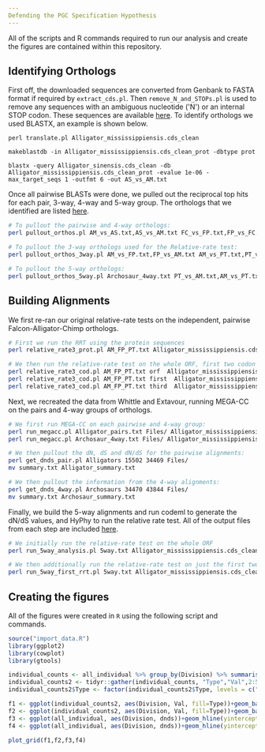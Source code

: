 ```yaml
---
Defending the PGC Specification Hypothesis
---
```


All of the scripts and R commands required to run our analysis and create the figures are contained within this repository. 

## Identifying Orthologs

First off, the downloaded sequences are converted from Genbank to FASTA format if required by `extract_cds.pl`. Then `remove_N_and_STOPs.pl` is used to remove any sequences with an ambiguous nucleotide ('N') or an internal STOP codon. These sequences are available [here](Sequences/). To identify orthologs we used BLASTX, an example is shown below.

```
perl translate.pl Alligator_mississippiensis.cds_clean

makeblastdb -in Alligator_mississippiensis.cds_clean_prot -dbtype prot

blastx -query Alligator_sinensis.cds_clean -db Alligator_mississippiensis.cds_clean_prot -evalue 1e-06 -max_target_seqs 1 -outfmt 6 -out AS_vs_AM.txt
``` 
Once all pairwise BLASTs were done, we pulled out the reciprocal top hits for each pair, 3-way, 4-way and 5-way group. The orthologs that we identified are listed [here](Orthologs/).

```bash
# To pullout the pairwise and 4-way orthologs:
perl pullout_orthos.pl AM_vs_AS.txt,AS_vs_AM.txt FC_vs_FP.txt,FP_vs_FC.txt AM_vs_FP.txt,FP_vs_AM.txt

# To pullout the 3-way orthologs used for the Relative-rate test:
perl pullout_orthos_3way.pl AM_vs_FP.txt,FP_vs_AM.txt AM_vs_PT.txt,PT_vs_AM.txt 0

# To pullout the 5-way orthologs:
perl pullout_orthos_5way.pl Archosaur_4way.txt PT_vs_AM.txt,AM_vs_PT.txt
```

## Building Alignments

We first re-ran our original relative-rate tests on the independent, pairwise Falcon-Alligator-Chimp orthologs. 

```bash
# First we run the RRT using the protein sequences
perl relative_rate3_prot.pl AM_FP_PT.txt Alligator_mississippiensis.cds_clean,Falco_peregrinus.cds_clean,Pan_troglodytes.CHIMP2.1.4.cds.all.fa_clean

# We then run the relative-rate test on the whole ORF, first two codon positions and third codon position
perl relative_rate3_cod.pl AM_FP_PT.txt orf  Alligator_mississippiensis.cds_clean,Falco_peregrinus.cds_clean,Pan_troglodytes.CHIMP2.1.4.cds.all.fa_clean
perl relative_rate3_cod.pl AM_FP_PT.txt first  Alligator_mississippiensis.cds_clean,Falco_peregrinus.cds_clean,Pan_troglodytes.CHIMP2.1.4.cds.all.fa_clean
perl relative_rate3_cod.pl AM_FP_PT.txt third  Alligator_mississippiensis.cds_clean,Falco_peregrinus.cds_clean,Pan_troglodytes.CHIMP2.1.4.cds.all.fa_clean
```

Next, we recreated the data from Whittle and Extavour, running MEGA-CC on the pairs and 4-way groups of orthologs.

```bash
# We first run MEGA-CC on each pairwise and 4-way group:
perl run_megacc.pl Alligator_pairs.txt Files/ Alligator_mississippiensis.cds_clean,Alligator_sinensis.cds_clean
perl run_megacc.pl Archosaur_4way.txt Files/ Alligator_mississippiensis.cds_clean,Alligator_sinensis.cds_clean,Falco_peregrinus.cds_clean,Falco_cherrug.cds_clean

# We then pullout the dN, dS and dN/dS for the pairwise alignments:
perl get_dnds_pair.pl Alligators 15502 34469 Files/
mv summary.txt Alligator_summary.txt

# We then pullout the information from the 4-way alignments:
perl get_dnds_4way.pl Archosaurs 34470 43844 Files/
mv summary.txt Archosaur_summary.txt
```

Finally, we build the 5-way alignments and run codeml to generate the dN/dS values, and HyPhy to run the relative rate test. All of the output files from each step are included [here](Output_files/).

```bash
# We initially run the relative-rate test on the whole ORF
perl run_5way_analysis.pl 5way.txt Alligator_mississippiensis.cds_clean,Alligator_sinensis.cds_clean,Falco_peregrinus.cds_clean,Falco_cherrug.cds_clean,Pan_troglodytes.CHIMP2.1.4.cds.all.fa_clean

# We then additionally run the relative-rate test on just the first two codon positions
perl run_5way_first_rrt.pl 5way.txt Alligator_mississippiensis.cds_clean,Alligator_sinensis.cds_clean,Falco_peregrinus.cds_clean,Falco_cherrug.cds_clean,Pan_troglodytes.CHIMP2.1.4.cds.all.fa_clean
```

## Creating the figures

All of the figures were created in `R` using the following script and commands. 

```r
source("import_data.R")
library(ggplot2)
library(cowplot)
library(gtools)

individual_counts <- all_individual %>% group_by(Division) %>% summarise(lt0.5 = sum(dnds < 0.5), ut0.75 = sum(dnds  >= 0.5 & dnds < 0.75), ut1 = sum(dnds >= 0.75 & dnds < 1), gt1 = sum(dnds >= 1))
individual_counts2 <- tidyr::gather(individual_counts, "Type","Val",2:5)
individual_counts2$Type <- factor(individual_counts2$Type, levels = c("lt0.5","ut0.75","ut1","gt1"))

f1 <- ggplot(individual_counts2, aes(Division, Val, fill=Type))+geom_bar(stat="identity", position="fill")+theme(legend.position = "none")+ylab("Proportion of genes")
f2 <- ggplot(individual_counts2, aes(Division, Val, fill=Type))+geom_bar(stat="identity", position="dodge")+theme(legend.position = "none")+ylab("Number of genes")
f3 <- ggplot(all_individual, aes(Division, dnds))+geom_hline(yintercept = 0.5, linetype=2, color="lightgrey")+geom_hline(yintercept = 0.75, linetype=2, color="grey")+geom_hline(yintercept = 1, linetype=2, color="darkgrey")+geom_boxplot()
f4 <- ggplot(all_individual, aes(Division, dnds))+geom_hline(yintercept = 0.5, linetype=2, color="lightgrey")+geom_hline(yintercept = 0.75, linetype=2, color="grey")+geom_hline(yintercept = 1, linetype=2, color="darkgrey")+geom_boxplot()+coord_cartesian(ylim=c(0,1))

plot_grid(f1,f2,f3,f4)
```
